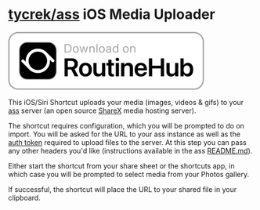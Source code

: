 # [tycrek/ass](https://github.com/tycrek/ass) iOS Media Uploader

[<img alt="Download on RoutineHub" width="400px" src="assets/routinehub-badge.png" />](https://routinehub.co/shortcut/13290/)

This iOS/Siri Shortcut uploads your media (images, videos & gifs) to your [ass](https://github.com/tycrek/ass) server (an open source [ShareX](https://github.com/ShareX/ShareX) media hosting server).

The shortcut requires configuration, which you will be prompted to do on import. You will be asked for the URL to your ass instance as well as the [auth token](https://github.com/tycrek/ass#generating-new-tokens) required to upload files to the server. At this step you can pass any other headers you'd like (instructions available in the ass [README.md](https://github.com/tycrek/ass#header-overrides)).

Either start the shortcut from your share sheet or the shortcuts app, in which case you will be prompted to select media from your Photos gallery.

If successful, the shortcut will place the URL to your shared file in your clipboard.
